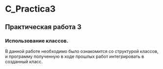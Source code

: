 # C_Practica3
## Практическая работа 3
### Использование классов.
В данной работе необходимо было ознакомится со структурой классов, и программу полученную в ходе прошлых работ интегрировать в созданный класс.

